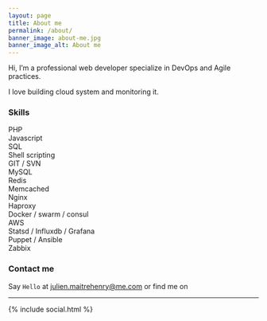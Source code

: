 ```yaml
---
layout: page
title: About me
permalink: /about/
banner_image: about-me.jpg
banner_image_alt: About me
---
```


Hi, I’m a professional web developer specialize in DevOps and Agile practices. 

I love building cloud system and monitoring it.

### Skills
<div class="row">
    <div class="col s4">
        <span>PHP</span>
        <div class="progress">
          <div class="determinate" style="width: 100%"></div>
        </div>
        <span>Javascript</span>
        <div class="progress">
          <div class="determinate" style="width: 80%"></div>
        </div>
        <span>SQL</span>
        <div class="progress">
          <div class="determinate" style="width: 100%"></div>
        </div>
        <span>Shell scripting</span>
        <div class="progress">
          <div class="determinate" style="width: 80%"></div>
        </div>
        <span>GIT / SVN</span>
        <div class="progress">
          <div class="determinate" style="width: 100%"></div>
        </div>
    </div>
    <div class="col s4">
        <span>MySQL</span>
        <div class="progress">
          <div class="determinate" style="width: 100%"></div>
        </div>
        <span>Redis</span>
        <div class="progress">
          <div class="determinate" style="width: 80%"></div>
        </div>
        <span>Memcached</span>
        <div class="progress">
          <div class="determinate" style="width: 100%"></div>
        </div>
        <span>Nginx</span>
        <div class="progress">
          <div class="determinate" style="width: 60%"></div>
        </div>
        <span>Haproxy</span>
        <div class="progress">
          <div class="determinate" style="width: 80%"></div>
        </div>
    </div>
    <div class="col s4">
        <span>Docker / swarm / consul</span>
        <div class="progress">
          <div class="determinate" style="width: 60%"></div>
        </div>
        <span>AWS</span>
        <div class="progress">
          <div class="determinate" style="width: 25%"></div>
        </div>
        <span>Statsd / Influxdb / Grafana</span>
        <div class="progress">
          <div class="determinate" style="width: 50%"></div>
        </div>
        <span>Puppet / Ansible</span>
        <div class="progress">
          <div class="determinate" style="width: 50%"></div>
        </div>
        <span>Zabbix</span>
        <div class="progress">
          <div class="determinate" style="width: 70%"></div>
        </div>
    </div>
</div>

### Contact me

Say `Hello` at julien.maitrehenry@me.com or find me on

---

{% include social.html %}
